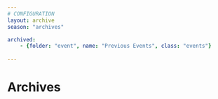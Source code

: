 ```yaml
---
# CONFIGURATION
layout: archive
season: "archives"

archived:
    - {folder: "event", name: "Previous Events", class: "events"}
        
---
```

# Archives
